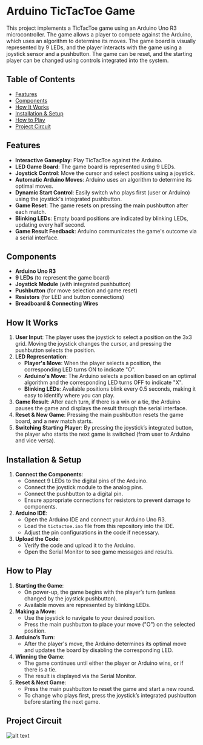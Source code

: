 # Arduino TicTacToe Game

This project implements a TicTacToe game using an Arduino Uno R3 microcontroller. 
The game allows a player to compete against the Arduino, which uses an algorithm to determine its moves. 
The game board is visually represented by 9 LEDs, and the player interacts with the game using a joystick sensor and a pushbutton. 
The game can be reset, and the starting player can be changed using controls integrated into the system.

## Table of Contents
- [Features](#features)
- [Components](#components)
- [How It Works](#how-it-works)
- [Installation & Setup](#installation--setup)
- [How to Play](#how-to-play)
- [Project Circuit](#project-circuit)

## Features

- **Interactive Gameplay**: Play TicTacToe against the Arduino. 
- **LED Game Board**: The game board is represented using 9 LEDs.
- **Joystick Control**: Move the cursor and select positions using a joystick.
- **Automatic Arduino Moves**: Arduino uses an algorithm to determine its optimal moves.
- **Dynamic Start Control**: Easily switch who plays first (user or Arduino) using the joystick's integrated pushbutton.
- **Game Reset**: The game resets on pressing the main pushbutton after each match.
- **Blinking LEDs**: Empty board positions are indicated by blinking LEDs, updating every half second.
- **Game Result Feedback**: Arduino communicates the game's outcome via a serial interface.

## Components

- **Arduino Uno R3**
- **9 LEDs** (to represent the game board)
- **Joystick Module** (with integrated pushbutton)
- **Pushbutton** (for move selection and game reset)
- **Resistors** (for LED and button connections)
- **Breadboard & Connecting Wires**

## How It Works

1. **User Input**: The player uses the joystick to select a position on the 3x3 grid. Moving the joystick changes the cursor, and pressing the pushbutton selects the position.
2. **LED Representation**: 
   - **Player's Move**: When the player selects a position, the corresponding LED turns ON to indicate "O".
   - **Arduino's Move**: The Arduino selects a position based on an optimal algorithm and the corresponding LED turns OFF to indicate "X".
   - **Blinking LEDs**: Available positions blink every 0.5 seconds, making it easy to identify where you can play.
3. **Game Result**: After each turn, if there is a win or a tie, the Arduino pauses the game and displays the result through the serial interface.
4. **Reset & New Game**: Pressing the main pushbutton resets the game board, and a new match starts.
5. **Switching Starting Player**: By pressing the joystick’s integrated button, the player who starts the next game is switched (from user to Arduino and vice versa).

## Installation & Setup

1. **Connect the Components**:
   - Connect 9 LEDs to the digital pins of the Arduino.
   - Connect the joystick module to the analog pins.
   - Connect the pushbutton to a digital pin.
   - Ensure appropriate connections for resistors to prevent damage to components.
2. **Arduino IDE**:
   - Open the Arduino IDE and connect your Arduino Uno R3.
   - Load the `tictactoe.ino` file from this repository into the IDE.
   - Adjust the pin configurations in the code if necessary.
3. **Upload the Code**:
   - Verify the code and upload it to the Arduino.
   - Open the Serial Monitor to see game messages and results.

## How to Play

1. **Starting the Game**:
   - On power-up, the game begins with the player’s turn (unless changed by the joystick pushbutton).
   - Available moves are represented by blinking LEDs.
2. **Making a Move**:
   - Use the joystick to navigate to your desired position.
   - Press the main pushbutton to place your move ("O") on the selected position.
3. **Arduino’s Turn**:
   - After the player's move, the Arduino determines its optimal move and updates the board by disabling the corresponding LED.
4. **Winning the Game**:
   - The game continues until either the player or Arduino wins, or if there is a tie.
   - The result is displayed via the Serial Monitor.
5. **Reset & Next Game**:
   - Press the main pushbutton to reset the game and start a new round.
   - To change who plays first, press the joystick’s integrated pushbutton before starting the next game.

## Project Circuit

![alt text](https://github.com/akourkoulos/ARDUINO-Tic-Tac-Toe/blob/main/TicTacToe.ino)

